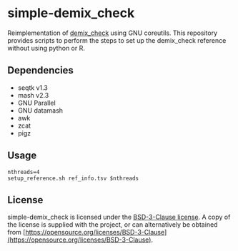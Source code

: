 # simple-demix\_check
Reimplementation of
[demix\_check](https://github.com/harry-thorpe/demix_check) using GNU
coreutils. This repository provides scripts to perform the steps to
set up the demix\_check reference without using python or R.

## Dependencies
- seqtk v1.3
- mash v2.3
- GNU Parallel
- GNU datamash
- awk
- zcat
- pigz

## Usage
```
nthreads=4
setup_reference.sh ref_info.tsv $nthreads
```

## License
simple-demix_check is licensed under the [BSD-3-Clause
license](https://opensource.org/licenses/BSD-3-Clause). A copy of the
license is supplied with the project, or can alternatively be obtained
from
[https://opensource.org/licenses/BSD-3-Clause](https://opensource.org/licenses/BSD-3-Clause).

